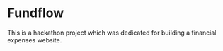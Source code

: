 # Fundflow
This is a hackathon project which was dedicated for building a financial expenses website.
